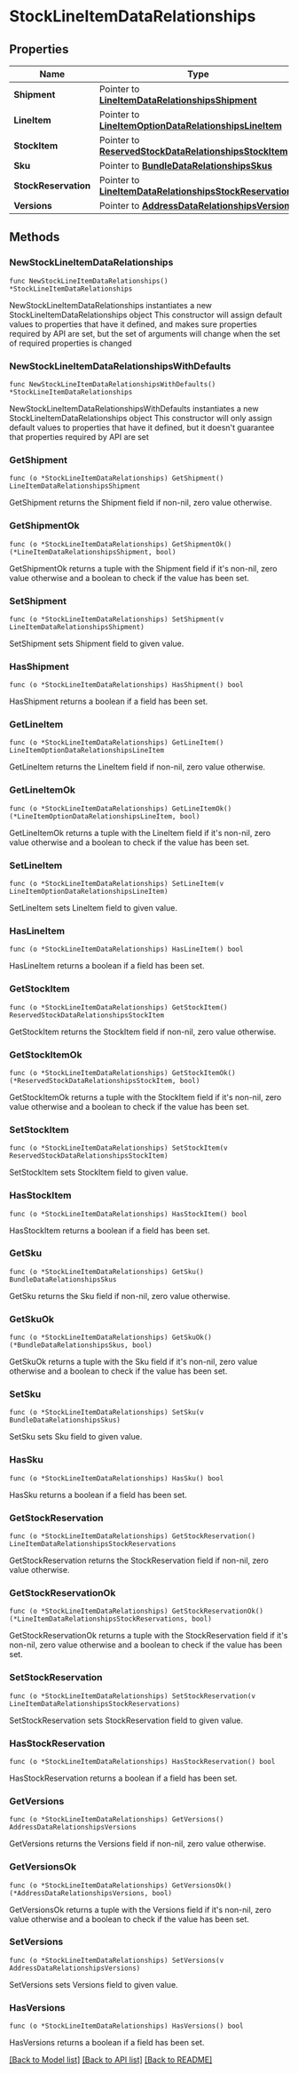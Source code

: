 # StockLineItemDataRelationships

## Properties

Name | Type | Description | Notes
------------ | ------------- | ------------- | -------------
**Shipment** | Pointer to [**LineItemDataRelationshipsShipment**](LineItemDataRelationshipsShipment.md) |  | [optional] 
**LineItem** | Pointer to [**LineItemOptionDataRelationshipsLineItem**](LineItemOptionDataRelationshipsLineItem.md) |  | [optional] 
**StockItem** | Pointer to [**ReservedStockDataRelationshipsStockItem**](ReservedStockDataRelationshipsStockItem.md) |  | [optional] 
**Sku** | Pointer to [**BundleDataRelationshipsSkus**](BundleDataRelationshipsSkus.md) |  | [optional] 
**StockReservation** | Pointer to [**LineItemDataRelationshipsStockReservations**](LineItemDataRelationshipsStockReservations.md) |  | [optional] 
**Versions** | Pointer to [**AddressDataRelationshipsVersions**](AddressDataRelationshipsVersions.md) |  | [optional] 

## Methods

### NewStockLineItemDataRelationships

`func NewStockLineItemDataRelationships() *StockLineItemDataRelationships`

NewStockLineItemDataRelationships instantiates a new StockLineItemDataRelationships object
This constructor will assign default values to properties that have it defined,
and makes sure properties required by API are set, but the set of arguments
will change when the set of required properties is changed

### NewStockLineItemDataRelationshipsWithDefaults

`func NewStockLineItemDataRelationshipsWithDefaults() *StockLineItemDataRelationships`

NewStockLineItemDataRelationshipsWithDefaults instantiates a new StockLineItemDataRelationships object
This constructor will only assign default values to properties that have it defined,
but it doesn't guarantee that properties required by API are set

### GetShipment

`func (o *StockLineItemDataRelationships) GetShipment() LineItemDataRelationshipsShipment`

GetShipment returns the Shipment field if non-nil, zero value otherwise.

### GetShipmentOk

`func (o *StockLineItemDataRelationships) GetShipmentOk() (*LineItemDataRelationshipsShipment, bool)`

GetShipmentOk returns a tuple with the Shipment field if it's non-nil, zero value otherwise
and a boolean to check if the value has been set.

### SetShipment

`func (o *StockLineItemDataRelationships) SetShipment(v LineItemDataRelationshipsShipment)`

SetShipment sets Shipment field to given value.

### HasShipment

`func (o *StockLineItemDataRelationships) HasShipment() bool`

HasShipment returns a boolean if a field has been set.

### GetLineItem

`func (o *StockLineItemDataRelationships) GetLineItem() LineItemOptionDataRelationshipsLineItem`

GetLineItem returns the LineItem field if non-nil, zero value otherwise.

### GetLineItemOk

`func (o *StockLineItemDataRelationships) GetLineItemOk() (*LineItemOptionDataRelationshipsLineItem, bool)`

GetLineItemOk returns a tuple with the LineItem field if it's non-nil, zero value otherwise
and a boolean to check if the value has been set.

### SetLineItem

`func (o *StockLineItemDataRelationships) SetLineItem(v LineItemOptionDataRelationshipsLineItem)`

SetLineItem sets LineItem field to given value.

### HasLineItem

`func (o *StockLineItemDataRelationships) HasLineItem() bool`

HasLineItem returns a boolean if a field has been set.

### GetStockItem

`func (o *StockLineItemDataRelationships) GetStockItem() ReservedStockDataRelationshipsStockItem`

GetStockItem returns the StockItem field if non-nil, zero value otherwise.

### GetStockItemOk

`func (o *StockLineItemDataRelationships) GetStockItemOk() (*ReservedStockDataRelationshipsStockItem, bool)`

GetStockItemOk returns a tuple with the StockItem field if it's non-nil, zero value otherwise
and a boolean to check if the value has been set.

### SetStockItem

`func (o *StockLineItemDataRelationships) SetStockItem(v ReservedStockDataRelationshipsStockItem)`

SetStockItem sets StockItem field to given value.

### HasStockItem

`func (o *StockLineItemDataRelationships) HasStockItem() bool`

HasStockItem returns a boolean if a field has been set.

### GetSku

`func (o *StockLineItemDataRelationships) GetSku() BundleDataRelationshipsSkus`

GetSku returns the Sku field if non-nil, zero value otherwise.

### GetSkuOk

`func (o *StockLineItemDataRelationships) GetSkuOk() (*BundleDataRelationshipsSkus, bool)`

GetSkuOk returns a tuple with the Sku field if it's non-nil, zero value otherwise
and a boolean to check if the value has been set.

### SetSku

`func (o *StockLineItemDataRelationships) SetSku(v BundleDataRelationshipsSkus)`

SetSku sets Sku field to given value.

### HasSku

`func (o *StockLineItemDataRelationships) HasSku() bool`

HasSku returns a boolean if a field has been set.

### GetStockReservation

`func (o *StockLineItemDataRelationships) GetStockReservation() LineItemDataRelationshipsStockReservations`

GetStockReservation returns the StockReservation field if non-nil, zero value otherwise.

### GetStockReservationOk

`func (o *StockLineItemDataRelationships) GetStockReservationOk() (*LineItemDataRelationshipsStockReservations, bool)`

GetStockReservationOk returns a tuple with the StockReservation field if it's non-nil, zero value otherwise
and a boolean to check if the value has been set.

### SetStockReservation

`func (o *StockLineItemDataRelationships) SetStockReservation(v LineItemDataRelationshipsStockReservations)`

SetStockReservation sets StockReservation field to given value.

### HasStockReservation

`func (o *StockLineItemDataRelationships) HasStockReservation() bool`

HasStockReservation returns a boolean if a field has been set.

### GetVersions

`func (o *StockLineItemDataRelationships) GetVersions() AddressDataRelationshipsVersions`

GetVersions returns the Versions field if non-nil, zero value otherwise.

### GetVersionsOk

`func (o *StockLineItemDataRelationships) GetVersionsOk() (*AddressDataRelationshipsVersions, bool)`

GetVersionsOk returns a tuple with the Versions field if it's non-nil, zero value otherwise
and a boolean to check if the value has been set.

### SetVersions

`func (o *StockLineItemDataRelationships) SetVersions(v AddressDataRelationshipsVersions)`

SetVersions sets Versions field to given value.

### HasVersions

`func (o *StockLineItemDataRelationships) HasVersions() bool`

HasVersions returns a boolean if a field has been set.


[[Back to Model list]](../README.md#documentation-for-models) [[Back to API list]](../README.md#documentation-for-api-endpoints) [[Back to README]](../README.md)


